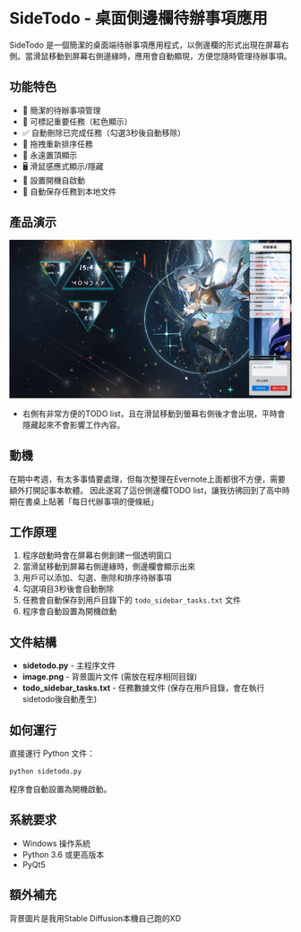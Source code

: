 # SideTodo - 桌面側邊欄待辦事項應用

SideTodo 是一個簡潔的桌面端待辦事項應用程式，以側邊欄的形式出現在屏幕右側。當滑鼠移動到屏幕右側邊緣時，應用會自動顯現，方便您隨時管理待辦事項。

## 功能特色

- 📝 簡潔的待辦事項管理
- 🚩 可標記重要任務（紅色顯示）
- ✅ 自動刪除已完成任務（勾選3秒後自動移除）
- 🔄 拖拽重新排序任務
- 🔼 永遠置頂顯示
- 🖥️ 滑鼠感應式顯示/隱藏
- 🚀 設置開機自啟動
- 💾 自動保存任務到本地文件

## 產品演示
![alt text](image-1.png)
* 右側有非常方便的TODO list，且在滑鼠移動到螢幕右側後才會出現，平時會隱藏起來不會影響工作內容。

## 動機
在期中考週，有太多事情要處理，但每次整理在Evernote上面都很不方便，需要額外打開記事本軟體。
因此遂寫了這份側邊欄TODO list，讓我彷彿回到了高中時期在書桌上貼著「每日代辦事項的便條紙」

## 工作原理

1. 程序啟動時會在屏幕右側創建一個透明窗口
2. 當滑鼠移動到屏幕右側邊緣時，側邊欄會顯示出來
3. 用戶可以添加、勾選、刪除和排序待辦事項
4. 勾選項目3秒後會自動刪除
5. 任務會自動保存到用戶目錄下的 `todo_sidebar_tasks.txt` 文件
6. 程序會自動設置為開機啟動

## 文件結構

- **sidetodo.py** - 主程序文件
- **image.png** - 背景圖片文件 (需放在程序相同目錄)
- **todo_sidebar_tasks.txt** - 任務數據文件 (保存在用戶目錄，會在執行sidetodo後自動產生)

## 如何運行

直接運行 Python 文件：

```
python sidetodo.py
```

程序會自動設置為開機啟動。

## 系統要求

- Windows 操作系統
- Python 3.6 或更高版本
- PyQt5

## 額外補充

背景圖片是我用Stable Diffusion本機自己跑的XD